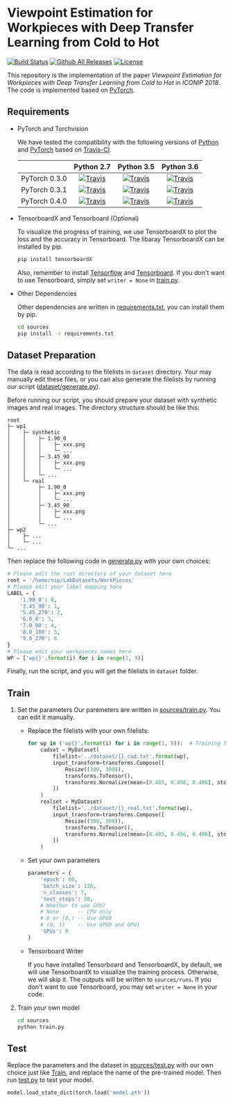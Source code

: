 # Viewpoint Estimation for Workpieces with Deep Transfer Learning from Cold to Hot

[![Build Status][badge]][link]
[![Github All Releases](https://img.shields.io/github/downloads/haotian-wang/viewpoint-estimation/total.svg)](https://github.com/haotian-wang/viewpoint-estimation/releases)
[![License](https://img.shields.io/badge/license-MIT-blue.svg)](https://opensource.org/licenses/MIT)

This repository is the implementation of the paper *Viewpoint Estimation for Workpieces with Deep Transfer Learning from Cold to Hot* in *ICONIP 2018*. The code is implemented based on [PyTorch][pytorch].

## Requirements

- PyTorch and Torchvision

    We have tested the compatibility with the following versions of [Python][python] and [PyTorch][pytorch] based on [Travis-CI][link].

    |                |         Python 2.7        |         Python 3.5        |         Python 3.6        |
    |:--------------:|:-------------------------:|:-------------------------:|:-------------------------:|
    | PyTorch 0.3.0  | [![Travis][badge1]][link] | [![Travis][badge4]][link] | [![Travis][badge7]][link] |
    | PyTorch 0.3.1  | [![Travis][badge2]][link] | [![Travis][badge5]][link] | [![Travis][badge8]][link] |
    | PyTorch 0.4.0  | [![Travis][badge3]][link] | [![Travis][badge6]][link] | [![Travis][badge9]][link] |

[python]:  https://python.org
[pytorch]: https://pytorch.org
[badge]:   https://travis-ci.org/haotian-wang/viewpoint-estimation.svg?branch=master
[badge1]:  https://travis-matrix-badges.herokuapp.com/repos/haotian-wang/viewpoint-estimation/branches/master/1
[badge2]:  https://travis-matrix-badges.herokuapp.com/repos/haotian-wang/viewpoint-estimation/branches/master/2
[badge3]:  https://travis-matrix-badges.herokuapp.com/repos/haotian-wang/viewpoint-estimation/branches/master/3
[badge4]:  https://travis-matrix-badges.herokuapp.com/repos/haotian-wang/viewpoint-estimation/branches/master/4
[badge5]:  https://travis-matrix-badges.herokuapp.com/repos/haotian-wang/viewpoint-estimation/branches/master/5
[badge6]:  https://travis-matrix-badges.herokuapp.com/repos/haotian-wang/viewpoint-estimation/branches/master/6
[badge7]:  https://travis-matrix-badges.herokuapp.com/repos/haotian-wang/viewpoint-estimation/branches/master/7
[badge8]:  https://travis-matrix-badges.herokuapp.com/repos/haotian-wang/viewpoint-estimation/branches/master/8
[badge9]:  https://travis-matrix-badges.herokuapp.com/repos/haotian-wang/viewpoint-estimation/branches/master/9
[link]: https://travis-ci.org/haotian-wang/viewpoint-estimation

- TensorboardX and Tensorboard (Optional)

    To visualize the progress of training, we use TensorboardX to plot the loss and the accuracy in Tensorboard. The libaray TensorboardX can be installed by pip.
    ```bash
    pip install tensorboardX
    ```
    Also, remember to install [Tensorflow](https://www.tensorflow.org) and [Tensorboard](https://www.tensorflow.org/programmers_guide/summaries_and_tensorboard). If you don't want to use Tensorboard, simply set `writer = None` in [train.py](sources/train.py).

- Other Dependencies

    Other dependencies are written in [requirements.txt](sources/requirements.txt), you can install them by pip.
    ```bash
    cd sources
    pip install -r requirements.txt
    ```

## Dataset Preparation

The data is read according to the filelists in `dataset` directory. Your may manually edit these files, or you can also generate the filelists by running our script ([dataset/generate.py](dataset/generate.py)).

Before running our script, you should prepare your dataset with synthetic images and real images. The directory structure should be like this:

```
root
├─ wp1
│    ├─ synthetic
│    │    ├─ 1.90_0
│    │    │    ├─ xxx.png
│    │    │    └─ ...
│    │    ├─ 3.45_90
│    │    │    ├─ xxx.png
│    │    │    └─ ...
│    │    └─ ...
│    └─ real
│         ├─ 1.90_0
│         │    ├─ xxx.png
│         │    └─ ...
│         ├─ 3.45_90
│         │    ├─ xxx.png
│         │    └─ ...
│         └─ ...
├─ wp2
│    ├─ ...
│    └─ ...
└─ ...
```

Then replace the following code in [generate.py](dataset/generate.py) with your own choices:

```python
# Please edit the root directory of your dataset here
root = '/home/nip/LabDatasets/WorkPieces'
# Please edit your label mapping here
LABEL = {
    '1.90_0': 0,
    '3.45_90': 1,
    '5.45_270': 2,
    '6.0_0': 3,
    '7.0_90': 4,
    '8.0_180': 5,
    '9.0_270': 6
}
# Please edit your workpieces names here
WP = ['wp{}'.format(i) for i in range(1, 9)]
```

Finally, run the script, and you will get the filelists in `dataset` folder.

## Train

1. Set the parameters
    Our paremeters are written in [sources/train.py](sources/train.py). You can edit it manually.
    - Replace the filelists with your own filelists:

        ```python
        for wp in ('wp{}'.format(i) for i in range(1, 9)):  # Training from WP1 to WP8
            cadset = MyDataset(
                filelist='../dataset/{}_cad.txt'.format(wp),
                input_transform=transforms.Compose([
                    Resize((300, 300)),
                    transforms.ToTensor(),
                    transforms.Normalize(mean=[0.485, 0.456, 0.406], std=[0.229, 0.224, 0.225])
                ])
            )
            realset = MyDataset(
                filelist='../dataset/{}_real.txt'.format(wp),
                input_transform=transforms.Compose([
                    Resize((300, 300)),
                    transforms.ToTensor(),
                    transforms.Normalize(mean=[0.485, 0.456, 0.406], std=[0.229, 0.224, 0.225])
                ])
            )
        ```

    - Set your own parameters

        ```python
        parameters = {
            'epoch': 60,
            'batch_size': 128,
            'n_classes': 7,
            'test_steps': 50,
            # Whether to use GPU?
            # None      -- CPU only
            # 0 or (0,) -- Use GPU0
            # (0, 1)    -- Use GPU0 and GPU1
            'GPUs': 0
        }
        ```

    - Tensorboard Writer

        If you have installed Tensorboard and TensorboardX, by default, we will use TensorboardX to visualize the training process. Otherwise, we will skip it. The outputs will be written to `sources/runs`. If you don't want to use Tensorboard, you may set `writer = None` in your code.

2. Train your own model
    ```bash
    cd sources
    python train.py
    ```

## Test

Replace the parameters and the dataset in [sources/test.py](sources/test.py) with our own choice just like [Train](#train), and replace the name of the pre-trained model. Then run [test.py](sources/test.py) to test your model.

```python
model.load_state_dict(torch.load('model.pth'))
```
